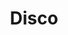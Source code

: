 ---
title: "Disco"
url: /ciudad-autonoma-de-buenos-aires/disco-avenida-doctor-romulo-naon/
shop: Supermarkt
---